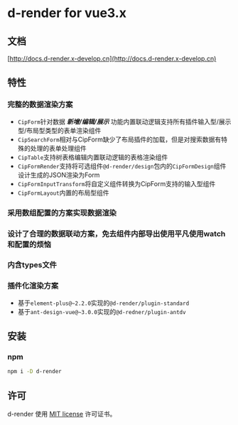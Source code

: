 # d-render for vue3.x

## 文档

[http://docs.d-render.x-develop.cn](http://docs.d-render.x-develop.cn)

## 特性

### 完整的数据渲染方案

- `CipForm`针对数据 ***新增/编辑/展示*** 功能内置联动逻辑支持所有插件输入型/展示型/布局型类型的表单渲染组件
- `CipSearchForm`相对与CipForm缺少了布局插件的加载，但是对搜索数据有特殊的处理的表单处理组件
- `CipTable`支持树表格编辑内置联动逻辑的表格渲染组件
- `CipFormRender`支持将可选组件`@d-render/design`包内的`CipFormDesign`组件设计生成的JSON渲染为Form
- `CipFormInputTransform`将自定义组件转换为CipForm支持的输入型组件
- `CipFormLayout`内置的布局型组件

### 采用数组配置的方案实现数据渲染
### 设计了合理的数据联动方案，免去组件内部导出使用平凡使用watch和配置的烦恼
### 内含types文件
### 插件化渲染方案

- 基于`element-plus@~2.2.0`实现的`@d-render/plugin-standard`
- 基于`ant-design-vue@~3.0.0`实现的`@d-redner/plugin-antdv`

## 安装

### npm

```bash
npm i -D d-render
```
## 许可

d-render 使用 [MIT license](https://opensource.org/licenses/MIT) 许可证书。
